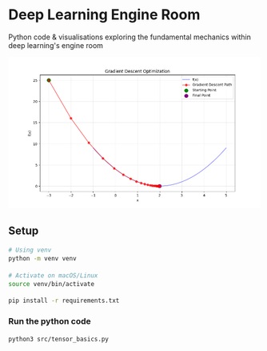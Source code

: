 # Deep Learning Engine Room
Python code &amp; visualisations exploring the fundamental mechanics within deep learning's engine room

![Gradient Descent](./gradient_descent.png)

## Setup

```bash
# Using venv
python -m venv venv

# Activate on macOS/Linux
source venv/bin/activate

pip install -r requirements.txt

```

### Run the python code 

```bash
python3 src/tensor_basics.py
```
